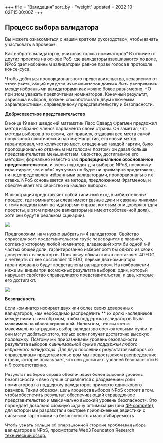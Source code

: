 +++
title = "Валидация"
sort_by = "weight"
updated = 2022-10-02T15:00:00Z
+++

## Процесс выбора валидатора <a href="the-election-process" id="the-election-process"></a>

Вы можете ознакомиться с нашим кратким руководством, чтобы начать участвовать в проверке

Как выбрать валидаторов, учитывая голоса номинаторов? В отличие от других проектов на основе PoS, где валидаторы взвешиваются по доле, NPoS дает избранным валидаторам равное право голоса в протоколе консенсуса.

Чтобы добиться пропорционального представительства, независимо от этого факта, общий пул доли их номинаторов должен быть распределен между избранными валидаторами как можно более равномерно, НО при этом уважать предпочтения номинаторов. Конечный результат, эвристика выборов, должен способствовать двум ключевым характеристикам: справедливому представительству и безопасности.

**Добросовестное представительство**

В конце 19 века шведский математик Ларс Эдвард Фрагмен предложил метод избрания членов парламента своей страны. Он заметил, что методы выборов в то время, как правило, отдавали все места самой популярной политической партии; Напротив, его новый метод гарантировал, что количество мест, отведенных каждой партии, было пропорционально отданным им голосам, поэтому он давал больше представительства меньшинствам. Свойство, достигаемое его методом, формально известно как **пропорциональное обоснованное представительство**, и очень подходит для выборов NPoS, поскольку гарантирует, что любой пул узлов не будет ни чрезмерно представлен, ни недопредставлен избранными валидаторами, пропорционально их ставка. NPoS основывается на методе, предложенном Фрагменом, и обеспечивает это свойство на каждых выборах.

Иллюстрация представляет собой типичный вход в избирательный процесс, где номинаторы слева имеют разные доли и связаны линиями с теми кандидатами-валидаторами справа, которым они доверяют (для простоты, в этом примере валидаторы не имеют собственной доли). , хотя они будут в реальном сценарии).

![](<../../../../.gitbook/assets/image (6) (2) (2) (2) (2).png>)

Предположим, нам нужно выбрать n=4 валидаторов. Свойство справедливого представительства грубо переводится в правило, согласно которому любой номинатор, владеющий хотя бы одной n-й частью общей доли, гарантированно изберет хотя бы одного из своих доверенных валидаторов. Поскольку общая ставка составляет 40 EDG, а четверть от нее составляет 10 EDG, первые два номинатора гарантированно будут представлены валидатором. На изображении ниже мы видим три возможных результата выборов: один, который нарушает свойство справедливого представительства, и два, которые его достигают.

![](<../../../../.gitbook/assets/image (2) (1).png>)

**Безопасность**

Если номинатор избирает двух или более своих доверенных валидаторов, нам необходимо распределить ** их долю наследников между ними таким образом, чтобы поддержка валидаторов была максимально сбалансированной. Напомним, что мы хотим максимально затруднить выбор валидатора состязательным пулом, и они могут добиться этого, только если получат достаточно высокую поддержку. Поэтому мы приравниваем уровень безопасности результата выборов к _минимальной сумме поддержки любого избранного валидатора_. Для двух последних результатов выборов со справедливым представительством мы предоставляем распределение ставок, которое показывает, что они достигают уровней безопасности 6 и 9 соответственно.

Результат выборов справа обеспечивает более высокий уровень безопасности и явно лучше справляется с разделением доли номинаторов на поддержку валидаторов примерно одинакового размера. Таким образом, цель процесса выборов NPoS состоит в том, чтобы обеспечить результат, обеспечивающий справедливое представительство и максимально высокий уровень безопасности. Это порождает довольно сложную задачу оптимизации (она [NP-complete](https://www.britannica.com/science/NP-complete-problem)), для которой мы разработали быстрые приближенные эвристики с сильными гарантиями на безопасность и масштабируемость.

Чтобы узнать больше об операционной стороне проблемы выбора валидаторов в NPoS, просмотрите Web3 Foundation Research [технический обзор.](https://research.web3.foundation/en/latest/polkadot/NPoS/1.%20Overview.html )
